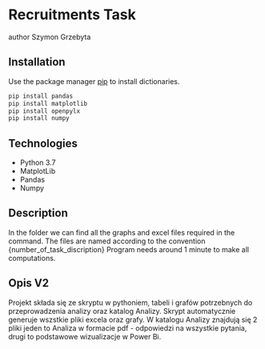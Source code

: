 # Recruitments Task
author Szymon Grzebyta

## Installation
Use the package manager [pip](https://pip.pypa.io/en/stable/) to install dictionaries.

```bash
pip install pandas
pip install matplotlib
pip install openpylx
pip install numpy
```
## Technologies

- Python 3.7
- MatplotLib
- Pandas 
- Numpy

## Description
In the folder we can find all the graphs and excel files required in the command.
The files are named according to the convention {number_of_task_discription}
Program needs around 1 minute to make all computations.

## Opis V2
Projekt składa się ze skryptu w pythoniem, tabeli i grafów potrzebnych do przeprowadzenia analizy oraz katalog Analizy.
Skrypt automatycznie generuje wszstkie pliki excela oraz grafy.
W katalogu Analizy znajdują się 2 pliki jeden to Analiza w formacie pdf - odpowiedzi na wszystkie pytania, drugi to podstawowe wizualizacje w Power Bi.

